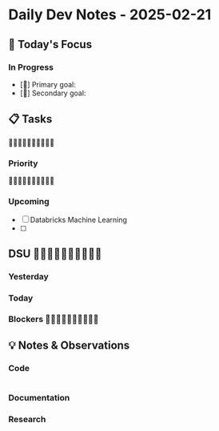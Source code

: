 # Daily Dev Notes - 2025-02-21

## 🎯 Today's Focus

### In Progress

- [🫏] Primary goal:
- [🫏] Secondary goal:

## 📋 Tasks

🫏🫏🫏🫏🫏🫏🫏🫏🫏🫏

### Priority

🫏🫏🫏🫏🫏🫏🫏🫏🫏🫏

### Upcoming

- [ ] Databricks Machine Learning
- [ ]

## DSU 🐓🐓🐓🐓🐓🐓🐓🐓🐓🐓

### Yesterday

### Today

### Blockers 🐓🐓🐓🐓🐓🐓🐓🐓🐓🐓

## 💡 Notes & Observations

### Code

```javascript

```

### Documentation

### Research
